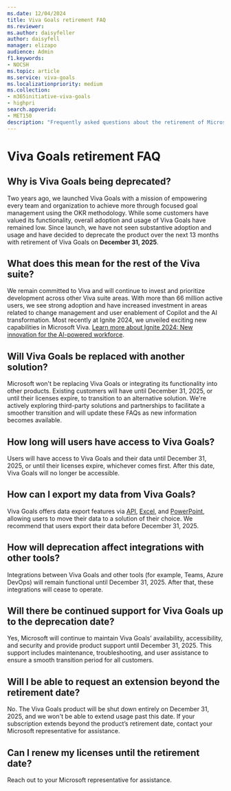 ```yaml
---
ms.date: 12/04/2024
title: Viva Goals retirement FAQ
ms.reviewer: 
ms.author: daisyfeller
author: daisyfell
manager: elizapo
audience: Admin
f1.keywords:
- NOCSH
ms.topic: article
ms.service: viva-goals
ms.localizationpriority: medium
ms.collection:  
- m365initiative-viva-goals
- highpri  
search.appverid:
- MET150
description: "Frequently asked questions about the retirement of Microsoft Viva Goals"
---
```


# Viva Goals retirement FAQ

## Why is Viva Goals being deprecated?

Two years ago, we launched Viva Goals with a mission of empowering every team and organization to achieve more through focused goal management using the OKR methodology. While some customers have valued its functionality, overall adoption and usage of Viva Goals have remained low. Since launch, we have not seen substantive adoption and usage and have decided to deprecate the product over the next 13 months with retirement of Viva Goals on **December 31, 2025**.

## What does this mean for the rest of the Viva suite?

We remain committed to Viva and will continue to invest and prioritize development across other Viva suite areas. With more than 66 million active users, we see strong adoption and have increased investment in areas related to change management and user enablement of Copilot and the AI transformation. Most recently at Ignite 2024, we unveiled exciting new capabilities in Microsoft Viva. [Learn more about Ignite 2024: New innovation for the AI-powered workforce](https://techcommunity.microsoft.com/blog/microsoftvivablog/ignite-2024-new-innovation-for-the-ai-powered-workforce/4303391).

## Will Viva Goals be replaced with another solution?

Microsoft won't be replacing Viva Goals or integrating its functionality into other products. Existing customers will have until December 31, 2025, or until their licenses expire, to transition to an alternative solution. We're actively exploring third-party solutions and partnerships to facilitate a smoother transition and will update these FAQs as new information becomes available.

## How long will users have access to Viva Goals?

Users will have access to Viva Goals and their data until December 31, 2025, or until their licenses expire, whichever comes first. After this date, Viva Goals will no longer be accessible.

## How can I export my data from Viva Goals?

Viva Goals offers data export features via [API](/graph/api/goals-post-exportjobs?view=graph-rest-beta&tabs=http), [Excel](/viva/goals/explorer#save-and-export), and [PowerPoint](https://support.microsoft.com/topic/engage-with-viva-goals-365500a4-0599-41cd-bc86-09bef4206284), allowing users to move their data to a solution of their choice. We recommend that users export their data before December 31, 2025.

## How will deprecation affect integrations with other tools?

Integrations between Viva Goals and other tools (for example, Teams, Azure DevOps) will remain functional until December 31, 2025. After that, these integrations will cease to operate.

## Will there be continued support for Viva Goals up to the deprecation date?

Yes, Microsoft will continue to maintain Viva Goals’ availability, accessibility, and security and provide product support until December 31, 2025. This support includes maintenance, troubleshooting, and user assistance to ensure a smooth transition period for all customers.

## Will I be able to request an extension beyond the retirement date?

No. The Viva Goals product will be shut down entirely on December 31, 2025, and we won't be able to extend usage past this date. If your subscription extends beyond the product’s retirement date, contact your Microsoft representative for assistance.

## Can I renew my licenses until the retirement date?

Reach out to your Microsoft representative for assistance.
